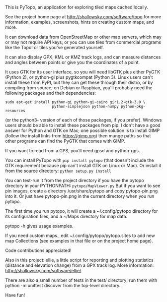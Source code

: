 This is PyTopo, an application for exploring tiled maps cached locally.

See the project home page at http://shallowsky.com/software/topo
for more information, examples, screenshots, hints on creating
custom maps, and more.

It can download data from OpenStreetMap or other map servers,
which may or may not require API keys; or you can use tiles from
commercial programs like the Topo! or tiles you've generated yourself.

It can also display GPX, KML or KMZ track logs, and can measure
distances and angles between points or give you the coordinates of
a point.

It uses GTK for its user interface, so you will need libGTK plus
either PyGTK (Python 2), or python-gi plus pygtkcompat (Python 3).
Linux users can't install these from PyPI, but they
can get these through their distro, or by compiling from source;
on Debian or Raspbian, you'll probably need the following packages
and their dependencies:

```
sudo apt-get install python-gi python-gi-cairo gir1.2-gtk-3.0 \
                     python-simplejson python-numpy python-pkg-resources
```

(or the python3- version of each of those packages, if you prefer).
Windows users should be able to install these packages from pip.
I don't have a good answer for Python and GTK on Mac; one possible
solution is to install GIMP (follow the install links from
https://gimp.org) then munge paths so that other programs can find the
PyGTK that comes with GIMP.

If you want to read from a GPS, you'll need gpsd and python-gps.

You can install PyTopo with ```pip install pytopo```
(that doesn't include the GTK requirement because pip can't install GTK
on Linux or Mac). Or install it from the source directory:
```python setup.py install```

You can test-run it from the project directory
if you have the pytopo directory in your PYTHONPATH:
```pytopo/MapViewer.py```
But if you want to see pin images, create a directory
/usr/share/pytopo and copy pytopo-pin.png into it.
Or just have pytopo-pin.png in the current directory when you run pytopo.

The first time you run pytopo, it will create a ~/.config/pytopo
directory for its configuration files, and a ~/Maps directory for
map data.

pytopo -h gives usage examples.

If you need custom maps., edit ~/.config/pytopo/pytopo.sites to add new
map Collections (see examples in that file or on the project home page).

Code contributions appreciated!

Also in this project: ellie, a little script for reporting and plotting
statistics (distance and elevation change) from a GPX track log.
More information: http://shallowsky.com/software/ellie/

There are also a small number of tests in the test/ directory;
run them with
    python -m unittest discover
from the top-level directory.

Have fun!
